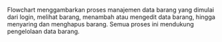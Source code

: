Flowchart menggambarkan proses manajemen data barang yang dimulai dari login, melihat barang, menambah atau mengedit data barang, hingga menyaring dan menghapus barang. Semua proses ini mendukung pengelolaan data barang.